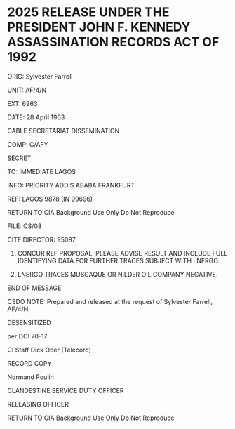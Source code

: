 # 2025 RELEASE UNDER THE PRESIDENT JOHN F. KENNEDY ASSASSINATION RECORDS ACT OF 1992

ORIG: Sylvester Farroll

UNIT: AF/4/N

EXT: 6963

DATE: 28 April 1963

CABLE SECRETARIAT DISSEMINATION

COMP: C/AFY

SECRET

TO: IMMEDIATE LAGOS

INFO: PRIORITY ADDIS ABABA FRANKFURT

REF: LAGOS 9878 (IN 99696)

RETURN TO CIA
Background Use Only
Do Not Reproduce

FILE: CS/08

CITE DIRECTOR: 95087

1. CONCUR REF PROPOSAL. PLEASE ADVISE RESULT AND INCLUDE FULL IDENTIFYING DATA FOR FURTHER TRACES SUBJECT WITH LNERGO.

2. LNERGO TRACES MUSGAQUE OR NILDER OIL COMPANY NEGATIVE.

END OF MESSAGE

CSDO NOTE: Prepared and released at the request of Sylvester Farrell, AF/4/N.

DESENSITIZED

per DOI 70-17

CI Staff Dick Ober (Telecord)

RECORD COPY

Normand Poulin

CLANDESTINE SERVICE DUTY OFFICER

RELEASING OFFICER

RETURN TO CIA
Background Use Only
Do Not Reproduce
